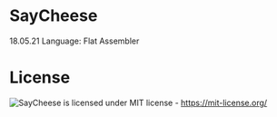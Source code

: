 # SayCheese
18.05.21
Language: Flat Assembler
# License
![SayCheese](https://github.com/4B4DB4B3/SayCheese) is licensed under MIT license - https://mit-license.org/
